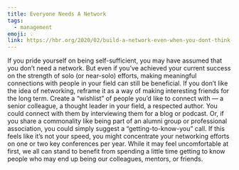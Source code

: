 ```yaml
---
title: Everyone Needs A Network
tags:
  - management
emoji: 💡
link: https://hbr.org/2020/02/build-a-network-even-when-you-dont-think-you-need-one?utm_medium=email&utm_source=newsletter_daily&utm_campaign=mtod_notactsubs
---
```


If you pride yourself on being self-sufficient, you may have assumed that you don’t need a network. But even if you’ve achieved your current success on the strength of solo (or near-solo) efforts, making meaningful connections with people in your field can still be beneficial. If you don’t like the idea of networking, reframe it as a way of making interesting friends for the long term. Create a “wishlist” of people you’d like to connect with — a senior colleague, a thought leader in your field, a respected author. You could connect with them by interviewing them for a blog or podcast. Or, if you share a commonality like being part of an alumni group or professional association, you could simply suggest a “getting-to-know-you” call. If this feels like it’s not your speed, you might concentrate your networking efforts on one or two key conferences per year. While it may feel uncomfortable at first, we all can stand to benefit from spending a little time getting to know people who may end up being our colleagues, mentors, or friends.
